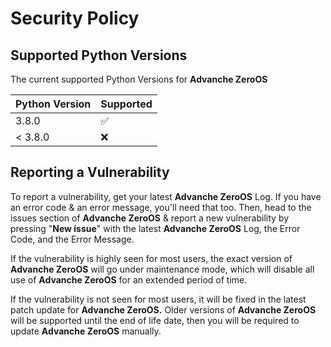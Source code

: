 # Security Policy

## Supported Python Versions

The current supported Python Versions for **Advanche ZeroOS**

| Python Version | Supported          |
| -------------- | ------------------ |
| 3.8.0          | :white_check_mark: |
| < 3.8.0        | :x:                |

## Reporting a Vulnerability

To report a vulnerability, get your latest **Advanche ZeroOS** Log. If you have an error code & an error message, you'll need that too. Then, head to the issues section of **Advanche ZeroOS** & report a new vulnerability by pressing "**New issue**" with the latest **Advanche ZeroOS** Log, the Error Code, and the Error Message.

If the vulnerability is highly seen for most users, the exact version of **Advanche ZeroOS** will go under maintenance mode, which will disable all use of **Advanche ZeroOS** for an extended period of time.

If the vulnerability is not seen for most users, it will be fixed in the latest patch update for **Advanche ZeroOS.** Older versions of **Advanche ZeroOS** will be supported until the end of life date, then you will be required to update **Advanche ZeroOS** manually.
